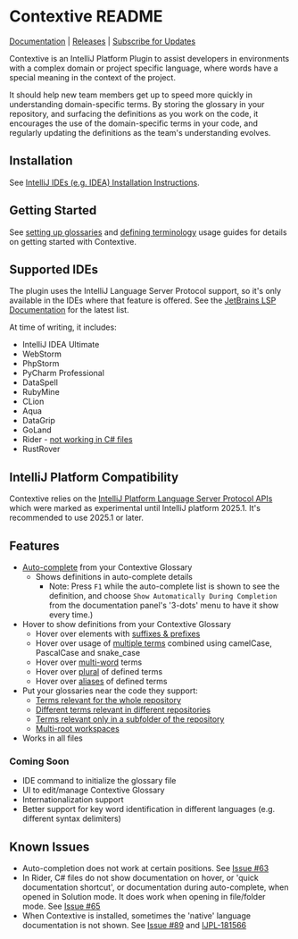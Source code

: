 # Contextive README

[Documentation](https://docs.contextive.tech/community/v/1.16.0/) | [Releases](https://github.com/dev-cycles/contextive/releases) | [Subscribe for Updates](https://buttondown.com/contextive)

Contextive is an IntelliJ Platform Plugin to assist developers in environments with a complex domain or project specific language, where words have a special meaning in the context of the project.

It should help new team members get up to speed more quickly in understanding domain-specific terms. By storing the glossary in your repository, and surfacing the definitions as you work on the code, it encourages the use of the domain-specific terms in your code, and regularly updating the definitions as the team's understanding evolves.

## Installation

See [IntelliJ IDEs (e.g. IDEA) Installation Instructions](https://docs.contextive.tech/community/v/1.12.1/guides/installation/#intellij-plugin-platform).

## Getting Started

See [setting up glossaries](https://docs.contextive.tech/community/v/1.14.1/guides/setting-up-glossaries/) and [defining terminology](https://docs.contextive.tech/community/v/1.14.1/guides/defining-terminology/) usage guides for details on getting started with Contextive.

## Supported IDEs

The plugin uses the IntelliJ Language Server Protocol support, so it's only available in the IDEs where that feature is offered.  See the [JetBrains LSP Documentation](https://plugins.jetbrains.com/docs/intellij/language-server-protocol.html#supported-ides) for the latest list.

At time of writing, it includes:

* IntelliJ IDEA Ultimate
* WebStorm
* PhpStorm
* PyCharm Professional
* DataSpell
* RubyMine
* CLion
* Aqua
* DataGrip
* GoLand
* Rider - [not working in C# files](https://github.com/dev-cycles/contextive/issues/65)
* RustRover

## IntelliJ Platform Compatibility

Contextive relies on the [IntelliJ Platform Language Server Protocol APIs](https://plugins.jetbrains.com/docs/intellij/language-server-protocol.html) which were marked as experimental until IntelliJ platform 2025.1.  It's recommended to use 2025.1 or later.

## Features

* [Auto-complete](https://docs.contextive.tech/community/v/1.12.1/guides/defining-terminology/#smart-auto-complete) from your Contextive Glossary
  * Shows definitions in auto-complete details
    * Note: Press `F1` while the auto-complete list is shown to see the definition, and choose `Show Automatically During Completion` from the documentation panel's '3-dots' menu to have it show every time.)
* Hover to show definitions from your Contextive Glossary
  * Hover over elements with [suffixes & prefixes](https://docs.contextive.tech/community/v/1.12.1/guides/defining-terminology/#suffixes-and-prefixes)
  * Hover over usage of [multiple terms](https://docs.contextive.tech/community/v/1.12.1/guides/defining-terminology/#combining-two-or-more-terms) combined using camelCase, PascalCase and snake_case
  * Hover over [multi-word](https://docs.contextive.tech/community/v/1.12.1/guides/defining-terminology/#complex-multi-word-terms) terms
  * Hover over [plural](https://docs.contextive.tech/community/v/1.12.1/guides/defining-terminology/#plurals) of defined terms
  * Hover over [aliases](https://docs.contextive.tech/community/v/1.12.1/guides/defining-terminology/#aliases) of defined terms
* Put your glossaries near the code they support:
  * [Terms relevant for the whole repository](https://docs.contextive.tech/community/v/1.14.1/guides/setting-up-glossaries/#terms-relevant-for-the-whole-repository)
  * [Different terms relevant in different repositories](https://docs.contextive.tech/community/v/1.14.1/guides/setting-up-glossaries/#different-terms-relevant-in-different-repositories)
  * [Terms relevant only in a subfolder of the repository](https://docs.contextive.tech/community/v/1.14.1/guides/setting-up-glossaries/#terms-relevant-only-in-a-subfolder-of-the-repository)
  * [Multi-root workspaces](https://docs.contextive.tech/community/v/1.14.1/guides/setting-up-glossaries/#multi-root-workspaces)
* Works in all files

### Coming Soon

* IDE command to initialize the glossary file
* UI to edit/manage Contextive Glossary
* Internationalization support
* Better support for key word identification in different languages (e.g. different syntax delimiters)

## Known Issues

* Auto-completion does not work at certain positions. See [Issue #63](https://github.com/dev-cycles/contextive/issues/63)
* In Rider, C# files do not show documentation on hover, or 'quick documentation shortcut', or documentation during auto-complete, when opened in Solution mode.  It does work when opening in file/folder mode. See [Issue #65](https://github.com/dev-cycles/contextive/issues/65)
* When Contextive is installed, sometimes the 'native' language documentation is not shown.  See [Issue #89](https://github.com/dev-cycles/contextive/issues/89) and [IJPL-181566](https://youtrack.jetbrains.com/issue/IJPL-181566/LSP-backed-hover-info-should-co-exist-with-native-quick-docs-it-shouldnt-replace-them)
